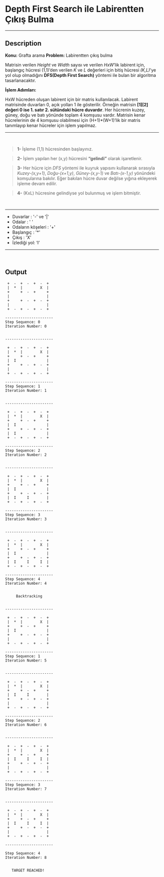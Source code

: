 
Depth First Search ile Labirentten Çıkış Bulma
===================


----------


Description
-------------

**Konu:** Grafta arama 
**Problem:** Labirentten çıkış bulma

Matrisin verilen *Height* ve *Width* sayısı ve verilen *HxW*’lik labirent için, başlangıç hücresi (1,1)’den verilen *K* ve *L* değerleri için bitiş hücresi *(K,L)*’ye yol olup olmadığını **DFS(Depth First Search)** yöntemi ile bulan bir algoritma tasarlanacaktır.

**İşlem Adımları:**

HxW hücreden oluşan labirent için bir matris kullanılacak. Labirent matrisinde duvarları 0, açık yolları 1 ile gösterilir. Örneğin matrisin **[1][2] değeri 0 ise 1. satır 2. sütündaki hücre duvardır**. Her hücrenin kuzey, güney, doğu ve batı yönünde toplam 4 komşusu vardır. Matrisin kenar hücrelerinin de 4 komşusu olabilmesi için (H+1)*(W+1)’lik bir matris tanımlayıp kenar hücreler için işlem yapılmaz.
<br/>

-------

<br/>


>    **1-** İşleme (1,1) hücresinden başlayınız.

>   **2-** İşlem yapılan her (x,y) hücresini **“gelindi”** olarak işaretlenir.

>   **3-** Her hücre için *DFS* yöntemi ile kuyruk yapısını kullanarak sırasıyla *Kuzey-(x,y+1)*, *Doğu-(x+1,y)*, *Güney-(x,y-1)* ve *Batı-(x-1,y)* yönündeki komşularına bakılır. Eğer bakılan hücre duvar değilse yığına ekleyerek işleme devam edilir.

>   **4-** (KxL) hücresine gelindiyse yol bulunmuş ve işlem bitmiştir.

<br/>

-----------


- Duvarlar : '-' ve '|' 
- Odalar : ' ' 
- Odaların köşeleri : '+'
- Başlangıç : '*' 
- Çıkış : 'X' 
- İzlediği yol: ‘I’

----------------
<br/>

Output
-------------


    
     +  -  +  -  +  -  + 
     |  *  |        X  | 
     +     +  -  +     + 
     |                 | 
     +     +  -  +  -  + 
     |                 | 
     +  -  +  -  +  -  + 
    
    ----------------------
    Step Sequence: 0
    Iteration Number: 0
    
    
    ----------------------
    
     +  -  +  -  +  -  + 
     |  *  |        X  | 
     +     +  -  +     + 
     |  I              | 
     +     +  -  +  -  + 
     |                 | 
     +  -  +  -  +  -  + 
    
    ----------------------
    Step Sequence: 1
    Iteration Number: 1
    
    
    ----------------------
    
     +  -  +  -  +  -  + 
     |  *  |        X  | 
     +     +  -  +     + 
     |  I              | 
     +     +  -  +  -  + 
     |  I              | 
     +  -  +  -  +  -  + 
    
    ----------------------
    Step Sequence: 2
    Iteration Number: 2
    
    
    ----------------------
    
     +  -  +  -  +  -  + 
     |  *  |        X  | 
     +     +  -  +     + 
     |  I              | 
     +     +  -  +  -  + 
     |  I     I        | 
     +  -  +  -  +  -  + 
    
    ----------------------
    Step Sequence: 3
    Iteration Number: 3
    
    
    ----------------------
    
     +  -  +  -  +  -  + 
     |  *  |        X  | 
     +     +  -  +     + 
     |  I              | 
     +     +  -  +  -  + 
     |  I     I     I  | 
     +  -  +  -  +  -  + 
    
    ----------------------
    Step Sequence: 4
    Iteration Number: 4
    
    
         Backtracking    
    
    
    ----------------------
    
     +  -  +  -  +  -  + 
     |  *  |        X  | 
     +     +  -  +     + 
     |  I              | 
     +     +  -  +  -  + 
     |                 | 
     +  -  +  -  +  -  + 
    
    ----------------------
    Step Sequence: 1
    Iteration Number: 5
    
    
    ----------------------
    
     +  -  +  -  +  -  + 
     |  *  |        X  | 
     +     +  -  +     + 
     |  I     I        | 
     +     +  -  +  -  + 
     |                 | 
     +  -  +  -  +  -  + 
    
    ----------------------
    Step Sequence: 2
    Iteration Number: 6
    
    
    ----------------------
    
     +  -  +  -  +  -  + 
     |  *  |        X  | 
     +     +  -  +     + 
     |  I     I     I  | 
     +     +  -  +  -  + 
     |                 | 
     +  -  +  -  +  -  + 
    
    ----------------------
    Step Sequence: 3
    Iteration Number: 7
    
    
    ----------------------
    
     +  -  +  -  +  -  + 
     |  *  |        X  | 
     +     +  -  +     + 
     |  I     I     I  | 
     +     +  -  +  -  + 
     |                 | 
     +  -  +  -  +  -  + 
    
    ----------------------
    
    Step Sequence: 4
    Iteration Number: 8
    
                         
       TARGET REACHED!   
                         
